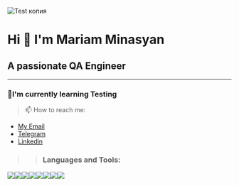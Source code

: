 ![Test копия](https://user-images.githubusercontent.com/64779806/213526706-148330df-f2a9-4e9b-acb1-a934440f0bfc.png)



# Hi 👋 I'm Mariam Minasyan
## A passionate QA Engineer
___
### 🌱I'm currently learning Testing

> 📫 How to reach me: 

  + [My Email](<mailto:marimins87@gmail.com>)
  + [Telegram](https://t.me/+34679439202)
  + [Linkedin](https://www.linkedin.com/in/mariam-minasyan-484224229?lipi=urn%3Ali%3Apage%3Ad_flagship3_profile_view_base_contact_details%3BJXPssh7gRjekE6lHaVP4LQ%3D%3D)

>> ### **Languages and Tools:**
<img src="https://img.shields.io/badge/Postman-white?style=for-the-badge&logo=Postman&logoColor=orange"/><img src="https://img.shields.io/badge/MySQL-white?style=for-the-badge&logo=MySQL&logoColor=blue&orange"/><img src="https://img.shields.io/badge/Jira-white?style=for-the-badge&logo=Jira&logoColor=blue"/><img src="https://img.shields.io/badge/Git-white?style=for-the-badge&logo=Git&logoColor=orange"/><img src="https://img.shields.io/badge/Jmeter-white?style=for-the-badge&logo=Apache JMeter&logoColor=black"/><img src="https://img.shields.io/badge/JavaScript-white?style=for-the-badge&logo=JavaScript&logoColor=blackyellow"/><img src="https://img.shields.io/badge/Github-white?style=for-the-badge&logo=Github&logoColor=black"/><img src="https://img.shields.io/badge/Photoshop-white?style=for-the-badge&logo=AdobePhotoshop&logoColor=blue"/>